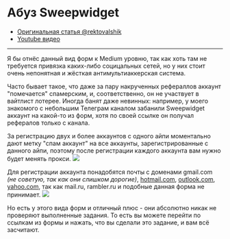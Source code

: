 # Абуз Sweepwidget
- [Оригинальная статья @rektovalshik](https://telegra.ph/Metodichka-po-multiakkingu-11-12)
- [Youtube видео](https://youtu.be/WS9-_p9A6Xs)
---

Я бы отнёс данный вид форм к Medium уровню, так как хоть там не требуется привязка каких-либо социцальных сетей, но у них стоит очень непонятная и жёсткая антимультиаккерская система.

Часто бывает такое, что даже за пару накрученных рефераллов аккаунт "помечается" спамерским, и, соответственно, он не участвует в вайтлист лотерее. Иногда банят даже невинных: например, у моего знакомого с небольшим Телеграм каналом забанили Sweepwidget аккаунт на какой-то из форм, хотя по своей ссылке он получал рефералов только с канала.  

За регистрацию двух и более аккаунтов с одного айпи моментально дают метку "спам аккаунт" на все аккаунты, зарегистрированные с данного айпи, поэтому после регистрации каждого аккаунта вам нужно будет менять прокси.
![](https://telegra.ph/file/260118683d4496f37ba47.png)

Для регистрации аккаунта понадобятся почты с доменами gmail.com _(не советую, так как они слишком дорогие)_, [hotmail.com](https://outlook.live.com/owa/), [outlook.com](https://outlook.live.com/owa/), [yahoo.com](https://www.yahoo.com/), так как mail.ru, rambler.ru и подобные данная форма не принимает.
![](https://telegra.ph/file/e32fcd1d3d19f4ebbff74.png)

Но есть у этого вида форм и отличный плюс - они абсолютно никак не проверяют выполненные задания. То есть вы можете перейти по ссылкам из формы и нажать, что вы сделали это задание, и вам всё засчитают.